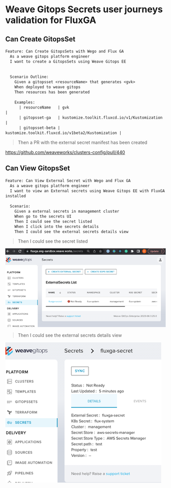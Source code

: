 # Weave Gitops Secrets user journeys validation for FluxGA

## Can Create GitopsSet

```gherkin
Feature: Can Create GitopsSets with Wego and Flux GA
  As a weave gitops platform engineer
  I want to create a GitopsSets using Weave Gitops EE


  Scenario Outline:
    Given a gitopsset <resourceName> that generates <gvk>
    When deployed to weave gitops
    Then resources has been generated

    Examples:
      | resourceName   | gvk                                               |
      | gitopsset-ga   | kustomize.toolkit.fluxcd.io/v1/Kustomization      |
      | gitopsset-beta | kustomize.toolkit.fluxcd.io/v1beta2/Kustomization |

```

> Then a PR with the external secret manifest has been created

https://github.com/weaveworks/clusters-config/pull/440

## Can View GitopsSet

```gherkin
Feature: Can View External Secret with Wego and Flux GA
  As a weave gitops platform engineer
  I want to view an External secrets using Weave Gitops EE with FluxGA installed

  Scenario:
    Given a external secrets in management cluster
    When go to the secrets UI
    Then I could see the secret listed
    When I click into the secrets details
    Then I could see the external secrets details view
```

> Then I could see the secret listed

![secrets-view-external-secret.png](imgs/secrets-view-external-secret.png)

> Then I could see the external secrets details view

![secrets-view-external-secret-details.png](imgs/secrets-view-external-secret-details.png)

